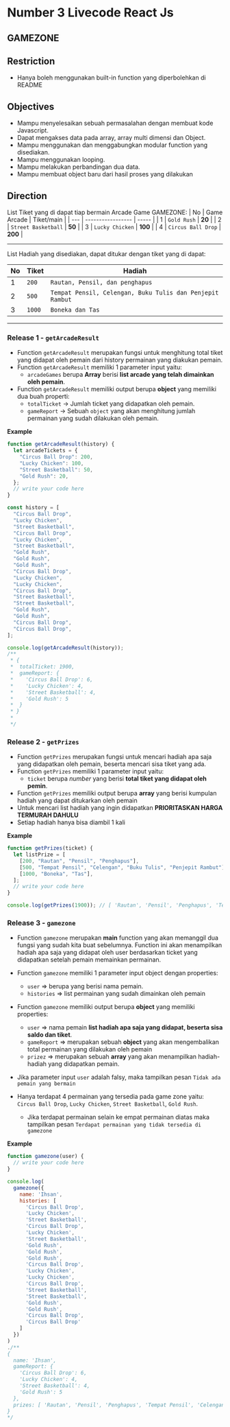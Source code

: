 # Number 3 Livecode React Js

## **GAMEZONE**

## Restriction

- Hanya boleh menggunakan built-in function yang diperbolehkan di README

## Objectives

- Mampu menyelesaikan sebuah permasalahan dengan membuat kode Javascript.
- Dapat mengakses data pada array, array multi dimensi dan Object.
- Mampu menggunakan dan menggabungkan modular function yang disediakan.
- Mampu menggunakan looping.
- Mampu melakukan perbandingan dua data.
- Mampu membuat object baru dari hasil proses yang dilakukan

## Direction

List Tiket yang di dapat tiap bermain Arcade Game GAMEZONE:
| No | Game Arcade | Tiket/main |
| --- | ----------------- | ----- |
| 1 | `Gold Rush` | **20** |
| 2 | `Street Basketball` | **50** |
| 3 | `Lucky Chicken` | **100** |
| 4 | `Circus Ball Drop` | **200** |

---

List Hadiah yang disediakan, dapat ditukar dengan tiket yang di dapat:

| No  | Tiket  | Hadiah                                                    |
| --- | ------ | --------------------------------------------------------- |
| 1   | `200`  | `Rautan, Pensil, dan penghapus`                           |
| 2   | `500`  | `Tempat Pensil, Celengan, Buku Tulis dan Penjepit Rambut` |
| 3   | `1000` | `Boneka dan Tas`                                          |

---

### Release 1 - `getArcadeResult`

- Function `getArcadeResult` merupakan fungsi untuk menghitung total tiket yang didapat oleh pemain dari history permainan yang diakukan pemain.
- Function `getArcadeResult` memiliki 1 parameter input yaitu:
  - `arcadeGames` berupa **Array** berisi **list arcade yang telah dimainkan oleh pemain**.
- Function `getArcadeResult` memiliki output berupa **object** yang memiliki dua buah properti:
  - `totalTicket` -> Jumlah ticket yang didapatkan oleh pemain.
  - `gameReport` -> Sebuah `object` yang akan menghitung jumlah permainan yang sudah dilakukan oleh pemain.

**Example**

```js
function getArcadeResult(history) {
  let arcadeTickets = {
    "Circus Ball Drop": 200,
    "Lucky Chicken": 100,
    "Street Basketball": 50,
    "Gold Rush": 20,
  };
  // write your code here
}

const history = [
  "Circus Ball Drop",
  "Lucky Chicken",
  "Street Basketball",
  "Circus Ball Drop",
  "Lucky Chicken",
  "Street Basketball",
  "Gold Rush",
  "Gold Rush",
  "Gold Rush",
  "Circus Ball Drop",
  "Lucky Chicken",
  "Lucky Chicken",
  "Circus Ball Drop",
  "Street Basketball",
  "Street Basketball",
  "Gold Rush",
  "Gold Rush",
  "Circus Ball Drop",
  "Circus Ball Drop",
];

console.log(getArcadeResult(history));
/**
 * {
 *  totalTicket: 1900,
 *  gameReport: {
 *    'Circus Ball Drop': 6,
 *    'Lucky Chicken': 4,
 *    'Street Basketball': 4,
 *    'Gold Rush': 5
 *  }
 * }
 *
 */
```

### Release 2 - `getPrizes`

- Function `getPrizes` merupakan fungsi untuk mencari hadiah apa saja yang didapatkan oleh pemain, beserta mencari sisa tiket yang ada.
- Function `getPrizes` memiliki 1 parameter input yaitu:
  - `ticket` berupa _number_ yang berisi **total tiket yang didapat oleh pemin**.
- Function `getPrizes` memiliki output berupa **array** yang berisi kumpulan hadiah yang dapat ditukarkan oleh pemain
- Untuk mencari list hadiah yang ingin didapatkan **PRIORITASKAN HARGA TERMURAH DAHULU**
- Setiap hadiah hanya bisa diambil 1 kali

**Example**

```js
function getPrizes(ticket) {
  let listPrize = [
    [200, "Rautan", "Pensil", "Penghapus"],
    [500, "Tempat Pensil", "Celengan", "Buku Tulis", "Penjepit Rambut"],
    [1000, "Boneka", "Tas"],
  ];
  // write your code here
}

console.log(getPrizes(1900)); // [ 'Rautan', 'Pensil', 'Penghapus', 'Tempat Pensil', 'Celengan' ]
```

### Release 3 - `gamezone`

- Function `gamezone` merupakan **main** function yang akan memanggil dua fungsi yang sudah kita buat sebelumnya. Function ini akan menampilkan hadiah apa saja yang didapat oleh user berdasarkan ticket yang didapatkan setelah pemain memainkan permainan.
- Function `gamezone` memiliki 1 parameter input object dengan properties:
  - `user` => berupa yang berisi nama pemain.
  - `histories` => list permainan yang sudah dimainkan oleh pemain
- Function `gamezone` memiliki output berupa **object** yang memiliki properties:
  - `user` => nama pemain **list hadiah apa saja yang didapat, beserta sisa saldo dan tiket**.
  - `gameReport` => merupakan sebuah **object** yang akan mengembalikan total permainan yang dilakukan oleh pemain
  - `prizez` => merupakan sebuah **array** yang akan menampilkan hadiah-hadiah yang didapatkan pemain.
- Jika parameter input `user` adalah falsy, maka tampilkan pesan `Tidak ada pemain yang bermain`
- Hanya terdapat 4 permainan yang tersedia pada game zone yaitu: `Circus Ball Drop`, `Lucky Chicken`, `Street Basketball`, `Gold Rush`.

  - Jika terdapat permainan selain ke empat permainan diatas maka tampilkan pesan `Terdapat permainan yang tidak tersedia di gamezone`

**Example**

```js
function gamezone(user) {
  // write your code here
}

console.log(
  gamezone({
    name: 'Ihsan',
    histories: [
      'Circus Ball Drop',
      'Lucky Chicken',
      'Street Basketball',
      'Circus Ball Drop',
      'Lucky Chicken',
      'Street Basketball',
      'Gold Rush',
      'Gold Rush',
      'Gold Rush',
      'Circus Ball Drop',
      'Lucky Chicken',
      'Lucky Chicken',
      'Circus Ball Drop',
      'Street Basketball',
      'Street Basketball',
      'Gold Rush',
      'Gold Rush',
      'Circus Ball Drop',
      'Circus Ball Drop'
    ]
  })
)
./**
{
  name: 'Ihsan',
  gameReport: {
    'Circus Ball Drop': 6,
    'Lucky Chicken': 4,
    'Street Basketball': 4,
    'Gold Rush': 5
  },
  prizes: [ 'Rautan', 'Pensil', 'Penghapus', 'Tempat Pensil', 'Celengan' ]
}
*/
```
